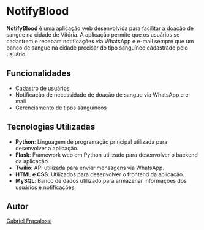 # NotifyBlood

**NotifyBlood** é uma aplicação web desenvolvida para facilitar a doação de sangue na cidade de Vitória. A aplicação permite que os usuários se cadastrem e recebam notificações via WhatsApp e e-mail sempre que um banco de sangue na cidade precisar do tipo sanguíneo cadastrado pelo usuário.

## Funcionalidades

- Cadastro de usuários
- Notificação de necessidade de doação de sangue via WhatsApp e e-mail
- Gerenciamento de tipos sanguíneos

## Tecnologias Utilizadas

- **Python**: Linguagem de programação principal utilizada para desenvolver a aplicação.
- **Flask**: Framework web em Python utilizado para desenvolver o backend da aplicação.
- **Twilio**: API utilizada para enviar mensagens via WhatsApp.
- **HTML e CSS**: Utilizados para desenvolver o frontend da aplicação.
- **MySQL**: Banco de dados utilizado para armazenar informações dos usuários e notificações.

## Autor

[Gabriel Fracalossi](https://github.com/fracalove)
